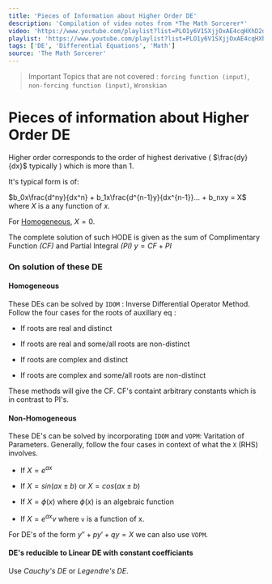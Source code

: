 ```yaml
---
title: 'Pieces of Information about Higher Order DE'
description: 'Compilation of video notes from *The Math Sorcerer*'
video: 'https://www.youtube.com/playlist?list=PLO1y6V1SXjjOxAE4cqHXhD2dsO8cnlick'
playlist: 'https://www.youtube.com/playlist?list=PLO1y6V1SXjjOxAE4cqHXhD2dsO8cnlick'
tags: ['DE', 'Differential Equations', 'Math']
source: 'The Math Sorcerer'
---
```


> Important Topics that are not covered : `forcing function (input)`, `non-forcing function (input)`, `Wronskian`

# Pieces of information about Higher Order DE

Higher order corresponds to the order of highest derivative ( $\frac{dy}{dx}$ typically ) which is more than 1.

It's typical form is of:

$b_0x\frac{d^ny}{dx^n} + b_1x\frac{d^{n-1}y}{dx^{n-1}}... + b_nxy = X$ where $X$ is a any function of $x$.

For <u>Homogeneous,</u> $X=0$.

The complete solution of such HODE is given as the sum of Complimentary Function *(CF)* and Partial Integral *(PI)*
$y = CF + PI$

### On solution of these DE

#### Homogeneous

These DEs can be solved by `IDOM` : Inverse Differential Operator Method. Follow the four cases for the roots of auxillary eq :

- If roots are real and distinct

- If roots are real and some/all roots are non-distinct

- If roots are complex and distinct

- If roots are complex and some/all roots are non-distinct

These methods will give the CF. CF's containt arbitrary constants which is in contrast to PI's.

#### Non-Homogeneous

These DE's can be solved by incorporating `IDOM` and `VOPM`: Varitation of Parameters. Generally, follow the four cases in context of what the `X` (RHS) involves.

- If $X = e^{ax}$

- If $X = sin(ax \pm b)$ or $X =cos(ax \pm b)$

- If $X =\phi(x)$ where $\phi(x)$ is an algebraic function

- If $X =e^{ax}v$ where `v` is a function of x.

For DE's of the form $y''+py' + qy = X$ we can also use `VOPM`.

#### DE's reducible to Linear DE with constant coefficiants

Use *Cauchy's DE* or *Legendre's DE*.
